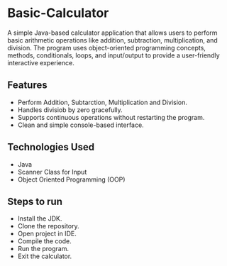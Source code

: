 # Basic-Calculator
A simple Java-based calculator application that allows users to perform basic arithmetic operations like addition, subtraction, multiplication, and division. The program uses object-oriented programming concepts, methods, conditionals, loops, and input/output to provide a user-friendly interactive experience.

## Features
- Perform Addition, Subtarction, Multiplication and Division.
- Handles divisiob by zero gracefully.
- Supports continuous operations without restarting the program.
- Clean and simple console-based interface.

## Technologies Used
- Java
- Scanner Class for Input
- Object Oriented Programming (OOP)

## Steps to run
- Install the JDK.
- Clone the repository.
- Open project in IDE.
- Compile the code.
- Run the program.
- Exit the calculator.
